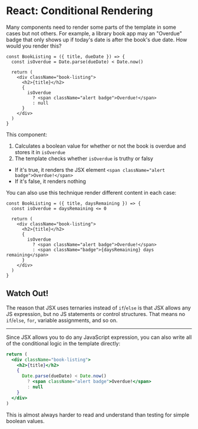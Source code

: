 # React: Conditional Rendering

Many components need to render some parts of the template in some cases but not others. For example, a library book app may an "Overdue" badge that only shows up if today's date is after the book's due date. How would you render this?

```react
const BookListing = ({ title, dueDate }) => {
  const isOverdue = Date.parse(dueDate) < Date.now()

  return (
    <div className="book-listing">
      <h2>{title}</h2>
      {
        isOverdue
          ? <span className="alert badge">Overdue!</span>
          : null
      }
    </div>
  )
}
```

This component:

1. Calculates a boolean value for whether or not the book is overdue and stores it in `isOverdue`
2. The template checks whether `isOverdue` is truthy or falsy
  * If it's true, it renders the JSX element `<span className="alert badge">Overdue!</span>`
  * If it's false, it renders nothing

You can also use this technique render different content in each case:

```react
const BookListing = ({ title, daysRemaining }) => {
  const isOverdue = daysRemaining <= 0

  return (
    <div className="book-listing">
      <h2>{title}</h2>
      {
        isOverdue
          ? <span className="alert badge">Overdue!</span>
          : <span className="badge">{daysRemaining} days remaining</span>
      }
    </div>
  )
}
```

## Watch Out!

The reason that JSX uses ternaries instead of `if`/`else` is that JSX allows any JS expression, but no JS statements or control structures. That means no `if`/`else`, `for`, variable assignments, and so on.

---

Since JSX allows you to do any JavaScript expression, you can also write all of the conditional logic in the template directly:

```jsx
return (
  <div className="book-listing">
    <h2>{title}</h2>
    {
      Date.parse(dueDate) < Date.now()
        ? <span className="alert badge">Overdue!</span>
        : null
    }
  </div>
)
```

This is almost always harder to read and understand than testing for simple boolean values.
